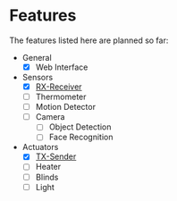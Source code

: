 # Features
The features listed here are planned so far:

- General
    - [x] Web Interface
- Sensors
    - [x] [RX-Receiver](https://github.com/FHellmann/My-Smart-Home/blob/master/doc/features/general/RF.md)
    - [ ] Thermometer
    - [ ] Motion Detector
    - [ ] Camera
        - [ ] Object Detection
        - [ ] Face Recognition
- Actuators
    - [x] [TX-Sender](https://github.com/FHellmann/My-Smart-Home/blob/master/doc/features/general/RF.md)
    - [ ] Heater
    - [ ] Blinds
    - [ ] Light
